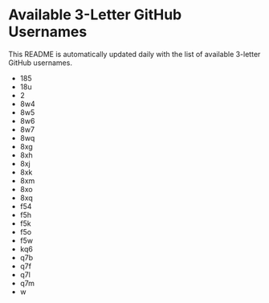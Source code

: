 # Available 3-Letter GitHub Usernames

This README is automatically updated daily with the list of available 3-letter GitHub usernames.

- 185
- 18u
- 2
- 8w4
- 8w5
- 8w6
- 8w7
- 8wq
- 8xg
- 8xh
- 8xj
- 8xk
- 8xm
- 8xo
- 8xq
- f54
- f5h
- f5k
- f5o
- f5w
- kq6
- q7b
- q7f
- q7l
- q7m
- w
